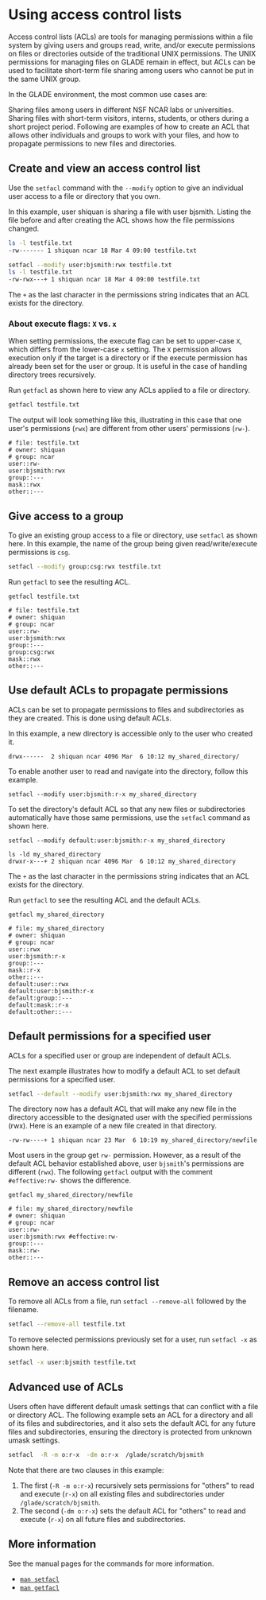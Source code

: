 # Using access control lists

Access control lists (ACLs) are tools for managing permissions within a file system by giving users and groups read, write, and/or execute permissions on files or directories outside of the traditional UNIX permissions. The UNIX permissions for managing files on GLADE remain in effect, but ACLs can be used to facilitate short-term file sharing among users who cannot be put in the same UNIX group.

In the GLADE environment, the most common use cases are:

Sharing files among users in different NSF NCAR labs or universities.
Sharing files with short-term visitors, interns, students, or others during a short project period.
Following are examples of how to create an ACL that allows other individuals and groups to work with your files, and how to propagate permissions to new files and directories.

## Create and view an access control list
Use the `setfacl` command with the `--modify` option to give an individual user access to a file or directory that you own.

In this example, user shiquan is sharing a file with user bjsmith. Listing the file before and after creating the ACL shows how the file permissions changed.

```bash
ls -l testfile.txt
-rw------- 1 shiquan ncar 18 Mar 4 09:00 testfile.txt

setfacl --modify user:bjsmith:rwx testfile.txt
ls -l testfile.txt
-rw-rwx---+ 1 shiquan ncar 18 Mar 4 09:00 testfile.txt
```

The `+` as the last character in the permissions string indicates that an ACL exists for the directory.

### About execute flags: `X` vs. `x`
When setting permissions, the execute flag can be set to upper-case `X`, which differs from the lower-case `x` setting. The `X` permission allows execution only if the target is a directory or if the execute permission has already been set for the user or group. It is useful in the case of handling directory trees recursively.

Run `getfacl` as shown here to view any ACLs applied to a file or directory.

```bash
getfacl testfile.txt
```

The output will look something like this, illustrating in this case that one user's permissions (`rwx`) are different from other users' permissions (`rw-`).
```pre
# file: testfile.txt
# owner: shiquan
# group: ncar
user::rw-
user:bjsmith:rwx
group::---
mask::rwx
other::---
```

## Give access to a group
To give an existing group access to a file or directory, use `setfacl` as shown here. In this example, the name of the group being given read/write/execute permissions is `csg`.

```bash
setfacl --modify group:csg:rwx testfile.txt
```

Run `getfacl` to see the resulting ACL.
```pre
getfacl testfile.txt

# file: testfile.txt
# owner: shiquan
# group: ncar
user::rw-
user:bjsmith:rwx
group::---
group:csg:rwx
mask::rwx
other::---
```

## Use default ACLs to propagate permissions
ACLs can be set to propagate permissions to files and subdirectories as they are created. This is done using default ACLs.

In this example, a new directory is accessible only to the user who created it.
```pre
drwx------  2 shiquan ncar 4096 Mar  6 10:12 my_shared_directory/
```
To enable another user to read and navigate into the directory, follow this example.
```pre
setfacl --modify user:bjsmith:r-x my_shared_directory
```
To set the directory's default ACL so that any new files or subdirectories automatically have those same permissions, use the `setfacl` command as shown here.

```pre
setfacl --modify default:user:bjsmith:r-x my_shared_directory

ls -ld my_shared_directory
drwxr-x---+ 2 shiquan ncar 4096 Mar  6 10:12 my_shared_directory
```
The `+` as the last character in the permissions string indicates that an ACL exists for the directory.

Run `getfacl` to see the resulting ACL and the default ACLs.
```pre
getfacl my_shared_directory

# file: my_shared_directory
# owner: shiquan
# group: ncar
user::rwx
user:bjsmith:r-x
group::---
mask::r-x
other::---
default:user::rwx
default:user:bjsmith:r-x
default:group::---
default:mask::r-x
default:other::---
```

## Default permissions for a specified user
ACLs for a specified user or group are independent of default ACLs.

The next example illustrates how to modify a default ACL to set default permissions for a specified user.

```bash
setfacl --default --modify user:bjsmith:rwx my_shared_directory
```

The directory now has a default ACL that will make any new file in the directory accessible to the designated user with the specified permissions (rwx). Here is an example of a new file created in that directory.

```pre
-rw-rw----+ 1 shiquan ncar 23 Mar  6 10:19 my_shared_directory/newfile
```

Most users in the group get `rw-` permission. However, as a result of the default ACL behavior established above, user `bjsmith`'s permissions are different (`rwx`). The following `getfacl` output with the comment `#effective:rw-` shows the difference.

```pre
getfacl my_shared_directory/newfile

# file: my_shared_directory/newfile
# owner: shiquan
# group: ncar
user::rw-
user:bjsmith:rwx #effective:rw-
group::---
mask::rw-
other::---
```

## Remove an access control list
To remove all ACLs from a file, run `setfacl --remove-all` followed by the filename.
```bash
setfacl --remove-all testfile.txt
```
To remove selected permissions previously set for a user, run `setfacl -x` as shown here.
```bash
setfacl -x user:bjsmith testfile.txt
```
## Advanced use of ACLs
Users often have different default umask settings that can conflict with a file or directory ACL. The following example sets an ACL for a directory and all of its files and subdirectories, and it also sets the default ACL for any future files and subdirectories, ensuring the directory is protected from unknown umask settings.
```bash
setfacl  -R -m o:r-x  -dm o:r-x  /glade/scratch/bjsmith
```
Note that there are two clauses in this example:

1. The first (`-R -m o:r-x`) recursively sets permissions for "others" to read and execute (`r-x`) on all existing files and subdirectories under `/glade/scratch/bjsmith`.
2. The second (`-dm o:r-x`) sets the default ACL for "others" to read and execute (`r-x`) on all future files and subdirectories.

## More information
See the manual pages for the commands for more information.

 - [`man setfacl`](https://linux.die.net/man/1/setfacl)
 - [`man getfacl`](https://linux.die.net/man/1/getfacl)
